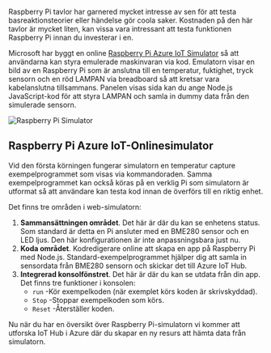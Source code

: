 Raspberry Pi tavlor har garnered mycket intresse av sen för att testa basreaktionsteorier eller händelse gör coola saker. Kostnaden på den här tavlor är mycket liten, kan vissa vara intressant att testa funktionen Raspberry Pi innan du investerar i en.

Microsoft har byggt en online [Raspberry Pi Azure IoT Simulator](https://azure-samples.github.io/raspberry-pi-web-simulator?azure-portal=true) så att användarna kan styra emulerade maskinvaran via kod. Emulatorn visar en bild av en Raspberry Pi som är anslutna till en temperatur, fuktighet, tryck sensorn och en röd LAMPAN via breadboard så att kretsar vara kabelanslutna tillsammans. Panelen visas sida kan du ange Node.js JavaScript-kod för att styra LAMPAN och samla in dummy data från den simulerade sensorn.

![Raspberry Pi Simulator](../media-draft/RaspberryPiSimulator.png)

## <a name="raspberry-pi-azure-iot-online-simulator"></a>Raspberry Pi Azure IoT-Onlinesimulator

Vid den första körningen fungerar simulatorn en temperatur capture exempelprogrammet som visas via kommandoraden. Samma exempelprogrammet kan också köras på en verklig Pi som simulatorn är utformat så att användare kan testa kod innan de överförs till en riktig enhet.

Det finns tre områden i web-simulatorn:

1. **Sammansättningen området**. Det här är där du kan se enhetens status. Som standard är detta en Pi ansluter med en BME280 sensor och en LED ljus. Den här konfigurationen är inte anpassningsbara just nu.
2. **Koda området**. Kodredigerare online att skapa en app på Raspberry Pi med Node.js. Standard-exempelprogrammet hjälper dig att samla in sensordata från BME280 sensorn och skickar det till Azure IoT Hub.
3. **Integrerad konsolfönstret**. Det här är där du kan se utdata från din app. Det finns tre funktioner i konsolen:
    - `run` -Kör exempelkoden (när exemplet körs koden är skrivskyddad).
    - `Stop` -Stoppar exempelkoden som körs.
    - `Reset` -Återställer koden.

Nu när du har en översikt över Raspberry Pi-simulatorn vi kommer att utforska IoT Hub i Azure där du skapar en ny resurs att hämta data från simulatorn.

<!-- Reference links 
-   Online Raspberry Pi Emulator:
    <https://docs.microsoft.com/en-us/azure/iot-hub/iot-hub-raspberry-pi-web-simulator-get-started>
-   <https://azure-samples.github.io/raspberry-pi-web-simulator/#GetStarted>-->